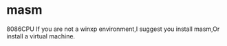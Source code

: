 # masm
8086CPU
If you are not a winxp environment,I suggest you install masm,Or install a virtual machine.
